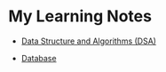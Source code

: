 # My Learning Notes

- [Data Structure and Algorithms (DSA)](https://github.com/kaka-lin/Notes/tree/master/DSA)

- [Database](https://github.com/kaka-lin/Notes/tree/master/DB)

